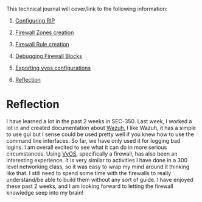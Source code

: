 This technical journal will cover/link to the following information:

1. [Configuring RIP](https://github.com/Oliver-Mustoe/Oliver-Mustoe-Tech-Journal/wiki/Vyos-reference#configure-rip)

2. [Firewall Zones creation](https://github.com/Oliver-Mustoe/Oliver-Mustoe-Tech-Journal/wiki/Vyos-reference#create-firewall-rules)

3. [Firewall Rule creation](https://github.com/Oliver-Mustoe/Oliver-Mustoe-Tech-Journal/wiki/Vyos-reference#create-firewall-zones)

4. [Debugging Firewall Blocks](https://github.com/Oliver-Mustoe/Oliver-Mustoe-Tech-Journal/wiki/Vyos-reference#firewalls)

5. [Exporting vyos configurations](https://github.com/Oliver-Mustoe/Oliver-Mustoe-Tech-Journal/wiki/Vyos-reference#vyos-configs)

6. [Reflection](#reflection)



# Reflection

I have learned a lot in the past 2 weeks in SEC-350. Last week, I worked a lot in and created documentation about [Wazuh.](https://github.com/Oliver-Mustoe/Oliver-Mustoe-Tech-Journal/wiki/Wazuh-reference) I like Wazuh, it has a simple to use gui but I sense could be used pretty well if you knew how to use the command line interfaces. So far, we have only used it for logging bad logins. I am overall excited to see what it can do in more serious circumstances. Using [VyOS](https://github.com/Oliver-Mustoe/Oliver-Mustoe-Tech-Journal/wiki/Vyos-reference), specifically a firewall, has also been an interesting experience. It is very similar to activities I have done in a 300 level networking class, so it was easy to wrap my mind around it thinking like that. I still need to spend some time with the firewalls to really understand/be able to build them without any sort of guide. I have enjoyed these past 2 weeks, and I am looking forward to letting the firewall knowledge seep into my brain!

